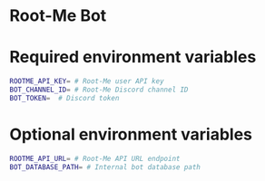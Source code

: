 # Root-Me Bot

# Required environment variables

```bash
ROOTME_API_KEY= # Root-Me user API key
BOT_CHANNEL_ID= # Root-Me Discord channel ID
BOT_TOKEN=	# Discord token
```

# Optional environment variables

```bash
ROOTME_API_URL= # Root-Me API URL endpoint
BOT_DATABASE_PATH= # Internal bot database path
```

